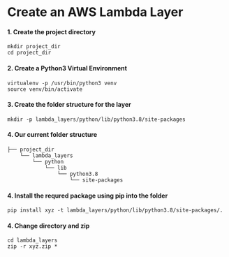 # Create an AWS Lambda Layer

#### 1. Create the project directory 
`mkdir project_dir`\
`cd project_dir`
#### 2. Create a Python3 Virtual Environment
`virtualenv -p /usr/bin/python3 venv`\
`source venv/bin/activate`
#### 3. Create the folder structure for the layer 
`mkdir -p lambda_layers/python/lib/python3.8/site-packages`
#### 4. Our current folder structure
```
├── project_dir
    └── lambda_layers
        └── python
            └── lib
                └── python3.8
                    └── site-packages
```
#### 4. Install the requred package using pip into the folder
`pip install xyz -t lambda_layers/python/lib/python3.8/site-packages/.`
#### 4. Change directory and zip
`cd lambda_layers`\
`zip -r xyz.zip *`

